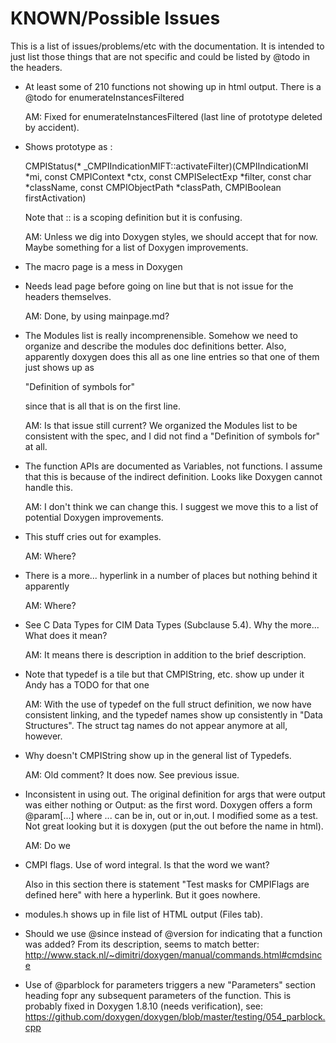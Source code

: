 KNOWN/Possible Issues
=====================

This is a list of issues/problems/etc with the documentation.  It is intended
to just list those things that are not specific and could be listed by
@todo in the headers.

* At least some of 210 functions not showing up in html output. There is a
  @todo for enumerateInstancesFiltered

  AM: Fixed for enumerateInstancesFiltered (last line of prototype deleted by
      accident).

* Shows prototype as :

  CMPIStatus(* _CMPIIndicationMIFT::activateFilter)(CMPIIndicationMI *mi, const CMPIContext *ctx, const CMPISelectExp *filter, const char *className, const CMPIObjectPath *classPath, CMPIBoolean firstActivation)

  Note that ::  is a scoping definition but it is confusing.

  AM: Unless we dig into Doxygen styles, we should accept that for now. Maybe
  something for a list of Doxygen improvements.

* The macro page is a mess in Doxygen

* Needs lead page before going on line but that is not issue for the
  headers themselves.

  AM: Done, by using mainpage.md?

* The Modules list is really incomprenensible.  Somehow we need to organize
  and describe the modules doc definitions better.  Also, apparently doxygen
  does this all as one line entries so that one of them just shows up as

  "Definition of symbols for"

  since that is all that is on the first line.

  AM: Is that issue still current? We organized the Modules list to be
      consistent with the spec, and I did not find a "Definition of symbols for"
      at all.

* The function APIs are documented as Variables, not functions.  I assume that
  this is because of the indirect definition. Looks like Doxygen cannot
  handle this.

  AM: I don't think we can change this. I suggest we move this to a list
      of potential Doxygen improvements.

* This stuff cries out for examples.

  AM: Where?

* There is a more... hyperlink in a number of places but nothing behind it
  apparently

  AM: Where?

* See C Data Types for CIM Data Types (Subclause 5.4).  Why the more...
  What does it mean?

  AM: It means there is description in addition to the brief description.

* Note that typedef is a tile but that CMPIString, etc. show up under it
  Andy has a TODO for that one

  AM: With the use of typedef on the full struct definition, we now have
  consistent linking, and the typedef names show up consistently in
  "Data Structures". The struct tag names do not appear anymore at all, however.

* Why doesn't CMPIString show up in the general list of Typedefs.

  AM: Old comment? It does now. See previous issue.

* Inconsistent in using out.  The original definition for args that were output
  was either nothing or Output: as the first word.  Doxygen offers a form
  @param[...]  where ... can be in, out or in,out.  I modified some as a test.
  Not great looking but it is doxygen (put the out before the name in html).

  AM: Do we

* CMPI flags.  Use of word integral.  Is that the word we want?

  Also in this section there is statement "Test masks for CMPIFlags are
  defined here" with here a hyperlink.  But it goes nowhere.

* modules.h shows up in file list of HTML output (Files tab).

* Should we use @since instead of @version for indicating that a function was
  added? From its description, seems to match better:
  http://www.stack.nl/~dimitri/doxygen/manual/commands.html#cmdsince

* Use of @parblock for parameters triggers a new "Parameters" section heading
  fopr any subsequent parameters of the function.
  This is probably fixed in Doxygen 1.8.10 (needs verification), see:
  https://github.com/doxygen/doxygen/blob/master/testing/054_parblock.cpp
